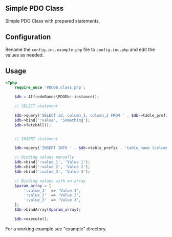 ## Simple PDO Class
Simple PDO Class with prepared statements.

## Configuration
Rename the ```config.inc.example.php``` file to ```config.inc.php``` and edit the values as needed.

## Usage
```php
<?php
	require_once 'PDODb.class.php';

	$db = AlfredoRamos\PDODb::instance();

	// SELECT statement

	$db->query('SELECT id, column_1, column_2 FROM ' . $db->table_prefix . 'table_name WHERE column_3 = :value');
	$db->bind(':value', 'Something');
	$db->fetchAll();


	// INSERT statement

	$db->query('INSERT INTO ' . $db->table_prefix . 'table_name (column_1, column_2) VALUES (:value_1, :value_2, :value3)');

	// Binding values manually
	$db->bind(':value_1', 'Value 1');
	$db->bind(':value_2', 'Value 2');
	$db->bind(':value_3', 'Value 3');

	// Binding values with an array
	$param_array = [
		':value_1'	=> 'Value 1',
		':value_2'	=> 'Value 2',
		':value_3'	=> 'Value 3',
	];
	$db->bindArray($param_array);

	$db->execute();
```

For a working example see "example" directory.